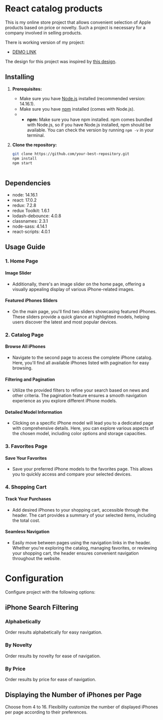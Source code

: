 # React catalog products

This is my online store project that allows convenient selection of Apple products based on price or novelty. Such a project is necessary for a company involved in selling products.

There is working version of my project:
- [DEMO LINK](https://rodionsav.github.io/react_catalog-phone/)

The design for this project was inspired by [this design](https://www.figma.com/file/uEetgWenSRxk9jgiym6Yzp/Phone-catalog-redesign?node-id=1%3A2&mode=dev).
## Installing

1. **Prerequisites:**
   - Make sure you have [Node.js](https://nodejs.org/) installed (recommended version: 14.16.1).
   - Make sure you have [npm](https://www.npmjs.com/) installed (comes with Node.js).
   - - **npm:** Make sure you have npm installed. npm comes bundled with Node.js, so if you have Node.js installed, npm should be available. You can check the version by running `npm -v` in your terminal.

2. **Clone the repository:**
   ```bash
   git clone https://github.com/your-best-repository.git
   npm install
   npm start
  
## Dependencies
* node: 14.16.1
* react: 17.0.2
* redux: 7.2.8
* redux Toolkit: 1.6.1
* lodash-debounce: 4.0.8
* classnames: 2.3.1
* node-sass: 4.14.1
* react-scripts: 4.0.1

## Usage Guide

### 1. Home Page

#### Image Slider
- Additionally, there's an image slider on the home page, offering a visually appealing display of various iPhone-related images.

#### Featured iPhones Sliders
- On the main page, you'll find two sliders showcasing featured iPhones. These sliders provide a quick glance at highlighted models, helping users discover the latest and most popular devices.

### 2. Catalog Page

#### Browse All iPhones
- Navigate to the second page to access the complete iPhone catalog. Here, you'll find all available iPhones listed with pagination for easy browsing.

#### Filtering and Pagination
- Utilize the provided filters to refine your search based on news and other criteria. The pagination feature ensures a smooth navigation experience as you explore different iPhone models.

#### Detailed Model Information
- Clicking on a specific iPhone model will lead you to a dedicated page with comprehensive details. Here, you can explore various aspects of the chosen model, including color options and storage capacities.

### 3. Favorites Page

#### Save Your Favorites
- Save your preferred iPhone models to the favorites page. This allows you to quickly access and compare your selected devices.

### 4. Shopping Cart

#### Track Your Purchases
- Add desired iPhones to your shopping cart, accessible through the header. The cart provides a summary of your selected items, including the total cost.

#### Seamless Navigation
- Easily move between pages using the navigation links in the header. Whether you're exploring the catalog, managing favorites, or reviewing your shopping cart, the header ensures convenient navigation throughout the website.

# Configuration

Configure project with the following options:

## iPhone Search Filtering

### Alphabetically
Order results alphabetically for easy navigation.

### By Novelty
Order results by novelty for ease of navigation.

### By Price
Order results by price for ease of navigation.

## Displaying the Number of iPhones per Page

Choose from 4 to 16.
Flexibility customize the number of displayed iPhones per page according to their preferences.

